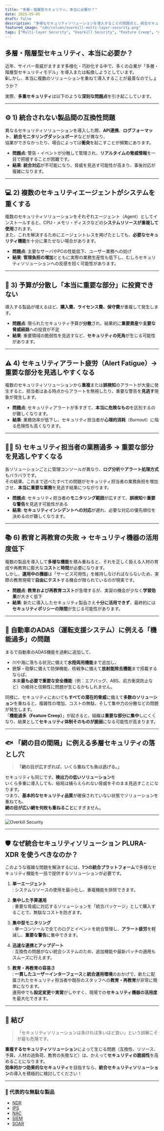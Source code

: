 ```yaml
---
title: "多層・階層型セキュリティ、本当に必要か？"
date: 2025-05-05
draft: false
description: "多様なセキュリティソリューションを導入することの問題点と、統合セキュリティソリューションを活用した効率的な代案の提示"
featured_image: "cdn/column/overkill-multi-layer-security.png"
tags: ["Multi-layer Security", "Overkill Security", "Feature Creep", "Alert Fatigue", "Burnout", "心理的消耗", "機能過多", "多重セキュリティ", "階層セキュリティ"]
---
```


## 多層・階層型セキュリティ、本当に必要か？

近年、サイバー脅威がますます多様化・巧妙化する中で、多くの企業が「多層・階層型セキュリティモデル」を導入または転換しようとしています。  
🔒しかし、本当に複数のソリューションを重ねて導入することが最善なのでしょうか？

実際、**多重セキュリティ**は以下のような**深刻な問題点**を引き起こしています。

<!--more-->

---

## ⚙️ 1) 統合されない製品間の互換性問題 

異なるセキュリティソリューションを導入した際、**API連携**、**ログフォーマット**、**統合モニタリングダッシュボード**などが異なり、  
協業ができなかったり、場合によっては**衝突**を起こすことが頻繁にあります。

- **問題点**: 警告・イベントが分散して管理され、**リアルタイムの脅威情報**を一目で把握することが困難です。  
- **結果**: **統合対応**が不可能になり、脅威を見逃す可能性が高まり、事後対応が複雑になります。

---

## 💻 2) 複数のセキュリティエージェントがシステムを重くする 

複数のセキュリティソリューションをそれぞれエージェント（Agent）としてインストールすると、CPU・メモリ・ディスクなどの**システムリソースが重複して使用**されます。  
また、これを解決するためにエージェントレスを掲げたとしても、**必要なセキュリティ機能**を十分に果たせない場合があります。

- **問題点**: 主要なサーバやPCの性能低下、ユーザー業務への妨げ  
- **結果**: **管理負担の増加**とともに実際の業務生産性も低下し、むしろセキュリティソリューションへの反感を招く可能性があります。

---

## 💸 3) 予算が分散し「本当に重要な部分」に投資できない 

導入する製品が増えるほど、**購入費、ライセンス費、保守費**が重複して発生します。

- **問題点**: 限られたセキュリティ予算が**分散**され、結果的に**重要資産**や**主要な脅威経路**への投資が不足  
- **結果**: 重要領域の脆弱性を見逃すなど、**セキュリティの死角**が生じる可能性があります。

---

## ⚠️ 4) セキュリティアラート疲労（Alert Fatigue）→ 重要な部分を見逃しやすくなる 

複数のセキュリティソリューションから**重複**または**誤検知**のアラートが大量に発生すると、担当者はある時点からアラートを無視したり、重要な警告を**見逃す**現象が発生します。

- **問題点**: セキュリティアラートが多すぎて、**本当に危険なもの**を区別するのが難しくなります。  
- **結果**: 業務効率が低下し、セキュリティ担当者が**心理的消耗**（Burnout）に陥る危険性も高くなります。

---

## 🧑‍💻 5) セキュリティ担当者の業務過多 → 重要な部分を見逃しやすくなる 

各ソリューションごとに管理コンソールが異なり、**ログ分析**や**アラート処理方式**もバラバラです。  
その結果、これまで述べたすべての問題がセキュリティ担当者の業務負担を増加させ、**本当に重要な業務**を見逃す結果につながります。

- **問題点**: セキュリティ担当者の**モニタリング範囲**が広すぎて、**誤検知**や**重要な警告**を見逃す可能性がある  
- **結果**: **セキュリティインシデントへの対応**が遅れ、必要な対応の優先順位を決めるのが難しくなります。

---

## 📚 6) 教育と再教育の失敗 → セキュリティ機器の活用度低下 

複数の製品を導入して**多様な機能**を積み重ねると、それを正しく扱える人材の育成や再教育に膨大な**コスト**と**時間**が必要になります。  
しかし、**運用中の機器**は「サービス可用性」を維持しなければならないため、実際の教育現場で**自由にテスト**する機会が限られているのが現実です。

- **問題点**: **教育および再教育コスト**が急増するが、実習の機会が少なく**学習効果**が大きく低下  
- **結果**: 新たに導入したセキュリティ製品さえ**十分に活用できず**、最終的には**セキュリティポリシーの隙間**が生じる可能性があります。

---

## 🚗 自動車のADAS（運転支援システム）に例える「機能過多」の問題

まるで自動車のADAS機能を過剰に追加して、

- 川や海に落ちる状況に備えて**水陸両用機能**まで追加し、  
- 銃撃・砲撃に備えて防弾機能、核戦争に備えて**放射能除去機能**まで搭載するならば、  
本来**最も必要で重要な安全機能**（例：エアバッグ、ABS、前方衝突防止など）の維持と信頼性に問題が生じるかもしれません。

同様に、セキュリティにおいても**すべての潜在的脅威**に備えて**多数のソリューション**を重ねると、複雑性の増加、コストの無駄、そして集中力の分散などの問題が発生します。  
「**機能過多（Feature Creep）**」が起きると、組織は**重要な部分に集中**しにくくなり、結果として**セキュリティ体制そのものが脆弱**になる可能性が高まります。

---

## 🐟 「網の目の間隔」に例える多層セキュリティの落とし穴

> **「網の目が広すぎれば、いくら重ねても魚は逃げる。」**

セキュリティも同じです。**検出力の低いソリューション**を  
いくら多重に導入しても、結局は捕らえられない脅威をそのまま見逃すことになります。  
つまり、**基本的なセキュリティ品質**が確保されていない状態でソリューションを重ねても、  
**網の目が広い網を何枚も重ねること**にすぎません。

---

![Overkill Security](https://blog.plura.io/cdn/column/overkill-multi-layer-security.png)

---

## 🛡️ なぜ統合セキュリティソリューション **PLURA-XDR** を使うべきなのか？ 

このような複雑な問題を解決するには、**1つの統合プラットフォーム**で多様なセキュリティ機能を一括で提供するソリューションが必要です。

1. **単一エージェント**  
   : システムリソースの使用を最小化し、重複機能を排除できます。

2. **集中した予算運用**  
   : 重要な脅威に対応するソリューションを「統合パッケージ」として購入することで、無駄なコストを防ぎます。

3. **集中型モニタリング**  
   : 単一コンソールで全てのログとイベントを統合管理し、**アラート疲労**を軽減し、**重要な警告**に集中できます。

4. **迅速な連携とアップデート**  
   : 互換性の問題がない統合システムのため、追加機能や最新パッチの適用もスムーズに行えます。

5. **教育・再教育の容易さ**  
   : **一貫したユーザーインターフェース**と**統合運用環境**のおかげで、新たに配属されたセキュリティ担当者や既存のスタッフへの**教育・再教育**が非常に簡単になります。  
   運用中でも**設定変更**や**実習**がしやすく、現場での**セキュリティ機器の活用度**を最大化できます。

---

## 🌟 結び 

> 「セキュリティソリューションは多ければ多いほど良い」という誤解こそが最も危険です。

**重複するセキュリティソリューション**によって生じる問題（互換性、リソース、予算、人材の過負荷、教育の失敗など）は、かえって**セキュリティの脆弱性**を高めることになります。  
**効率的かつ効果的なセキュリティ**を目指すなら、**統合セキュリティソリューション**の導入を積極的に検討してください！

---

### 📖 代表的な無駄な製品
- [NDR](https://blog.plura.io/ja/column/ips_ndr_needed/)
- [IPS](https://blog.plura.io/ja/column/ips_understanding/)
- [NAC](https://blog.plura.io/ja/tech/nac_evaluation/)
- [SIEM](https://blog.plura.io/ja/column/why_siem_always_fails/)
- [SOAR](https://blog.plura.io/ja/column/why_soar_always_fails/)


